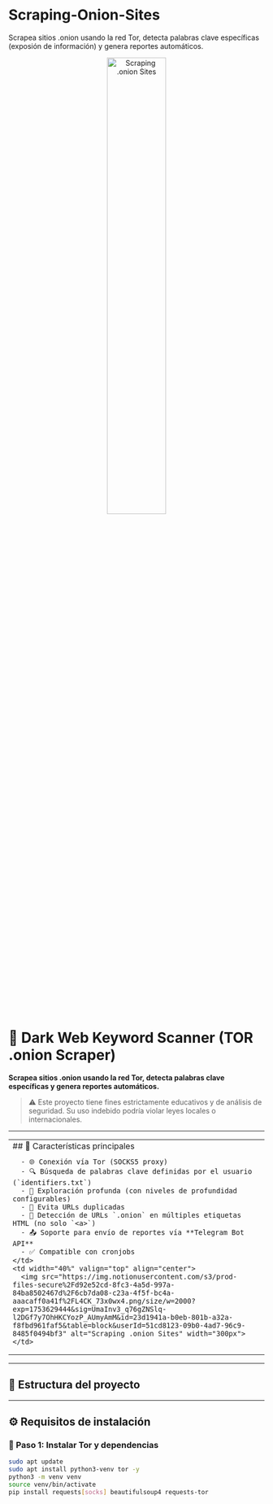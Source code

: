 # Scraping-Onion-Sites
Scrapea sitios .onion usando la red Tor, detecta palabras clave específicas (exposión de información) y genera reportes automáticos.

<div align="center">
  <img src="https://img.notionusercontent.com/s3/prod-files-secure%2Fd92e52cd-8fc3-4a5d-997a-84ba8502467d%2F0ed9a6a2-3061-4df0-85a5-f670e04467ab%2Fimage.png/size/w=2000?exp=1753628919&sig=54LTeC7dDVsXCpSqP1oUhDj4tzoVYcHfz9IC63n8ZKk&id=23b1941a-b0eb-804c-a782-e3f3e2a71f75&table=block&userId=51cd8123-09b0-4ad7-96c9-8485f0494bf3" alt="Scraping .onion Sites" width="48%">
</div>

# 🧅 Dark Web Keyword Scanner (TOR .onion Scraper)
**Scrapea sitios .onion usando la red Tor, detecta palabras clave específicas y genera reportes automáticos.**

> ⚠️ Este proyecto tiene fines estrictamente educativos y de análisis de seguridad. Su uso indebido podría violar leyes locales o internacionales.

---

<table align="center" width="100%">
  <tr>
    <td width="60%" valign="top">
      ## 📌 Características principales

      - 🌐 Conexión vía Tor (SOCKS5 proxy)
      - 🔍 Búsqueda de palabras clave definidas por el usuario (`identifiers.txt`)
      - 🧭 Exploración profunda (con niveles de profundidad configurables)
      - 🧼 Evita URLs duplicadas
      - 🧠 Detección de URLs `.onion` en múltiples etiquetas HTML (no solo `<a>`)
      - 📤 Soporte para envío de reportes vía **Telegram Bot API**
      - ✅ Compatible con cronjobs
    </td>
    <td width="40%" valign="top" align="center">
      <img src="https://img.notionusercontent.com/s3/prod-files-secure%2Fd92e52cd-8fc3-4a5d-997a-84ba8502467d%2F6cb7da08-c23a-4f5f-bc4a-aaacaff0a41f%2FL4CK_73x0wx4.png/size/w=2000?exp=1753629444&sig=UmaInv3_q76gZNSlq-l2DGf7y7OhHKCYozP_AUmyAmM&id=23d1941a-b0eb-801b-a32a-f8fbd961faf5&table=block&userId=51cd8123-09b0-4ad7-96c9-8485f0494bf3" alt="Scraping .onion Sites" width="300px">
    </td>
  </tr>
</table>

---

## 📁 Estructura del proyecto


---

## ⚙️ Requisitos de instalación

### 🔐 Paso 1: Instalar Tor y dependencias
```bash
sudo apt update
sudo apt install python3-venv tor -y
python3 -m venv venv
source venv/bin/activate
pip install requests[socks] beautifulsoup4 requests-tor

